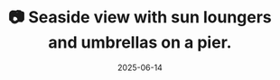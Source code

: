 ---
title: '📷 Seaside view with sun loungers and umbrellas on a pier.'
date: '2025-06-14'
image: 'https://cdn.diblasio.social/static/photos/2025/20250614_170159.jpg'
thumbnail: 'https://cdn.diblasio.social/static/photos/2025/thumbnails/20250614_170159.jpg'
alt_text: "Seaside view with sun loungers and umbrellas on a pier at Minos Beach Art Hotel, Crete."
tags:
  - "#Photography"
  - "#Greece"
  - "#Crete"
  - "#AgiosNikolaos"
  - "#Lasithi"
  - "#BeachPhotography"
  - "#Seaside"
  - "#ProcessZero"
  - "#ShotOniPhone"
  - "#Halide"
description: ''
created_date: '2025-06-14'
location: "Minos Beach Art Hotel, Ηλία Σωτήρχου, Αμμούδι, Κοινότητα Αγίου Νικολάου, Δημοτική Ενότητα Αγίου Νικολάου, Δήμος Αγίου Νικολάου, Περιφερειακή Ενότητα Λασιθίου, Περιφέρεια Κρήτης, Αποκεντρωμένη Διοίκηση Κρήτης, 721 00, Ελλάς"
exif_data: "Apple iPhone 15 Pro 9mm f/2.8 (1/800 | f/2.8 | ISO 25)"
draft: false
---